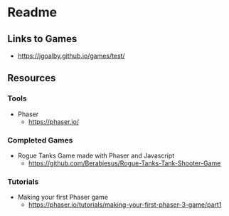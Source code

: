 # Readme

## Links to Games
- https://jgoalby.github.io/games/test/

## Resources

### Tools

- Phaser
  - https://phaser.io/

### Completed Games

- Rogue Tanks Game made with Phaser and Javascript
  - https://github.com/Berabjesus/Rogue-Tanks-Tank-Shooter-Game

### Tutorials

- Making your first Phaser game
  - https://phaser.io/tutorials/making-your-first-phaser-3-game/part1
